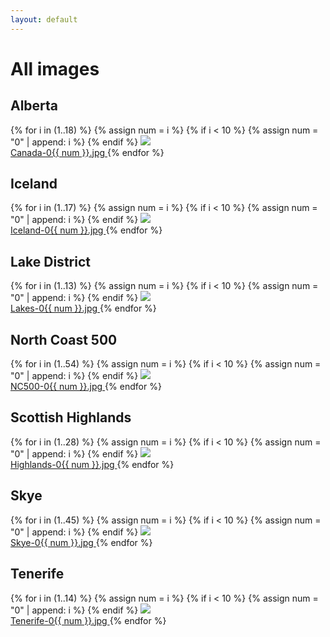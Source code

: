 ```yaml
---
layout: default
---
```


<h1>All images</h1>

<h2>Alberta</h2>

<div class="flex flex-wrap">
  {% for i in (1..18) %}
    {% assign num = i %}
    {% if i < 10 %}
        {% assign num = "0" | append: i %}
    {% endif %}
    <a href="https://mathaywarduk.imgix.net/Canada-0{{ num }}.jpg" target="_blank" class="w-1/3 p-2">
      <img src="https://mathaywarduk.imgix.net/Canada-0{{ num }}.jpg?w=600"><br>
      Canada-0{{ num }}.jpg
    </a>
  {% endfor %}
</div>

<h2>Iceland</h2>

<div class="flex flex-wrap">
  {% for i in (1..17) %}
    {% assign num = i %}
    {% if i < 10 %}
        {% assign num = "0" | append: i %}
    {% endif %}
    <a href="https://mathaywarduk.imgix.net/Iceland-0{{ num }}.jpg" target="_blank" class="w-1/3 p-2">
      <img src="https://mathaywarduk.imgix.net/Iceland-0{{ num }}.jpg?w=600"><br>
      Iceland-0{{ num }}.jpg
    </a>
  {% endfor %}
</div>

<h2>Lake District</h2>

<div class="flex flex-wrap">
  {% for i in (1..13) %}
    {% assign num = i %}
    {% if i < 10 %}
        {% assign num = "0" | append: i %}
    {% endif %}
    <a href="https://mathaywarduk.imgix.net/Lakes-0{{ num }}.jpg" target="_blank" class="w-1/3 p-2">
      <img src="https://mathaywarduk.imgix.net/Lakes-0{{ num }}.jpg?w=600"><br>
      Lakes-0{{ num }}.jpg
    </a>
  {% endfor %}
</div>

<h2>North Coast 500</h2>

<div class="flex flex-wrap">
  {% for i in (1..54) %}
    {% assign num = i %}
    {% if i < 10 %}
        {% assign num = "0" | append: i %}
    {% endif %}
    <a href="https://mathaywarduk.imgix.net/NC500-0{{ num }}.jpg" target="_blank" class="w-1/3 p-2">
      <img src="https://mathaywarduk.imgix.net/NC500-0{{ num }}.jpg?w=600"><br>
      NC500-0{{ num }}.jpg
    </a>
  {% endfor %}
</div>

<h2>Scottish Highlands</h2>

<div class="flex flex-wrap">
  {% for i in (1..28) %}
    {% assign num = i %}
    {% if i < 10 %}
        {% assign num = "0" | append: i %}
    {% endif %}
    <a href="https://mathaywarduk.imgix.net/Highlands-0{{ num }}.jpg" target="_blank" class="w-1/3 p-2">
      <img src="https://mathaywarduk.imgix.net/Highlands-0{{ num }}.jpg?w=600"><br>
      Highlands-0{{ num }}.jpg
    </a>
  {% endfor %}
</div>

<h2>Skye</h2>

<div class="flex flex-wrap">
  {% for i in (1..45) %}
    {% assign num = i %}
    {% if i < 10 %}
        {% assign num = "0" | append: i %}
    {% endif %}
    <a href="https://mathaywarduk.imgix.net/Skye-0{{ num }}.jpg" target="_blank" class="w-1/3 p-2">
      <img src="https://mathaywarduk.imgix.net/Skye-0{{ num }}.jpg?w=600"><br>
      Skye-0{{ num }}.jpg
    </a>
  {% endfor %}
</div>

<h2>Tenerife</h2>

<div class="flex flex-wrap">
  {% for i in (1..14) %}
    {% assign num = i %}
    {% if i < 10 %}
        {% assign num = "0" | append: i %}
    {% endif %}
    <a href="https://mathaywarduk.imgix.net/Tenerife-0{{ num }}.jpg" target="_blank" class="w-1/3 p-2">
      <img src="https://mathaywarduk.imgix.net/Tenerife-0{{ num }}.jpg?w=600"><br>
      Tenerife-0{{ num }}.jpg
    </a>
  {% endfor %}
</div>